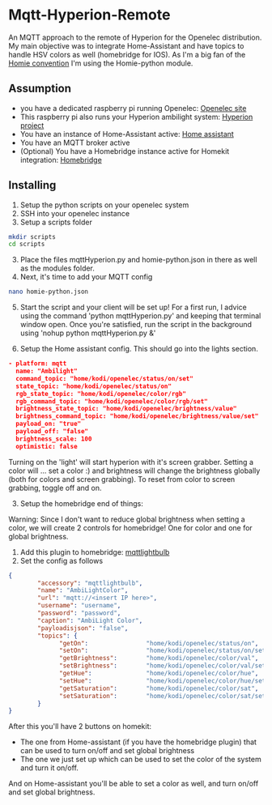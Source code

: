 # Mqtt-Hyperion-Remote
An MQTT approach to the remote of Hyperion for the Openelec distribution. My main objective was to integrate Home-Assistant and have topics to handle HSV colors as well (homebridge for IOS).
As I'm a big fan of the [Homie convention](https://github.com/marvinroger/homie) I'm using the Homie-python module.

## Assumption
- you have a dedicated raspberry pi running Openelec: [Openelec site](http://openelec.tv/get-openelec)
- This raspberry pi also runs your Hyperion ambilight system: [Hyperion project](https://hyperion-project.org)
- You have an instance of Home-Assistant active: [Home assistant](https://home-assistant.io)
- You have an MQTT broker active
- (Optional) You have a Homebridge instance active for Homekit integration: [Homebridge](https://github.com/nfarina/homebridge)

## Installing
1. Setup the python scripts on your openelec system
  1. SSH into your openelec instance
  2. Setup a scripts folder
  ```bash
  mkdir scripts
  cd scripts
  ```
  3. Place the files mqttHyperion.py and homie-python.json in there as well as the modules folder.
  4. Next, it's time to add your MQTT config
  ```bash
  nano homie-python.json
  ```
  5. Start the script and your client will be set up! For a first run, I advice using the command 'python mqttHyperion.py' and keeping that terminal window open. Once you're satisfied, run the script in the background using 'nohup python mqttHyperion.py &'

2. Setup the Home assistant config. This should go into the lights section.

```json
- platform: mqtt
  name: "Ambilight"
  command_topic: "home/kodi/openelec/status/on/set"
  state_topic: "home/kodi/openelec/status/on"
  rgb_state_topic: "home/kodi/openelec/color/rgb"
  rgb_command_topic: "home/kodi/openelec/color/rgb/set"
  brightness_state_topic: "home/kodi/openelec/brightness/value"
  brightness_command_topic: "home/kodi/openelec/brightness/value/set"
  payload_on: "true"
  payload_off: "false"
  brightness_scale: 100
  optimistic: false
```
Turning on the 'light' will start hyperion with it's screen grabber. Setting a color will ... set a color :) and brightness will change the brightness globally (both for colors and screen grabbing).
To reset from color to screen grabbing, toggle off and on.

3. Setup the homebridge end of things:

Warning: Since I don't want to reduce global brightness when setting a color, we will create 2 controls for homebridge! One for color and one for global brightness.
  1. Add this plugin to homebridge: [mqttlightbulb](https://github.com/ameeuw/homebridge-mqttlightbulb)
  2. Set the config as follows

  ```json
  {
          "accessory": "mqttlightbulb",
          "name": "AmbiLightColor",
          "url": "mqtt://<insert IP here>",
          "username": "username",
          "password": "password",
          "caption": "AmbiLight Color",
          "payloadisjson": "false",
          "topics": {
                "getOn":                "home/kodi/openelec/status/on",
                "setOn":                "home/kodi/openelec/status/on/set",
                "getBrightness":        "home/kodi/openelec/color/val",
                "setBrightness":        "home/kodi/openelec/color/val/set",
                "getHue":               "home/kodi/openelec/color/hue",
                "setHue":               "home/kodi/openelec/color/hue/set",
                "getSaturation":        "home/kodi/openelec/color/sat",
                "setSaturation":        "home/kodi/openelec/color/sat/set"
          }
  }
  ```

  After this you'll have 2 buttons on homekit:
  - The one from Home-assistant (if you have the homebridge plugin) that can be used to turn on/off and set global brightness
  - The one we just set up which can be used to set the color of the system and turn it on/off.

  And on Home-assistant you'll be able to set a color as well, and turn on/off and set global brightness.
